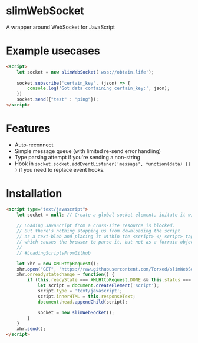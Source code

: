 # slimWebSocket
A wrapper around WebSocket for JavaScript

# Example usecases

```html
<script>
	let socket = new slimWebSocket('wss://obtain.life');
	
	socket.subscribe('certain_key', (json) => {
		console.log('Got data containing certain_key:', json);
	})
	socket.send({"test" : "ping"});
</script>
```

# Features

 * Auto-reconnect
 * Simple message queue (with limited re-send error handling)
 * Type parsing attempt if you're sending a non-string
 * Hook in `socket.socket.addEventListener('message', function(data) {} )` if you need to replace event hooks.

# Installation

```html
<script type="text/javascript">
	let socket = null; // Create a global socket element, initate it with `new slimWebSocket();` later
	
	// Loading JavaScript from a cross-site resource is blocked.
	// But there's nothing stopping us from downloading the script
	// as a text-blob and placing it within the <script> </ script> tags,
	// which causes the browser to parse it, but not as a forrain object.
	//
	// #LoadingScriptsFromGithub

	let xhr = new XMLHttpRequest();
	xhr.open("GET", 'https://raw.githubusercontent.com/Torxed/slimWebSocket/master/slimWebSocket.js', true);
	xhr.onreadystatechange = function() {
		if (this.readyState === XMLHttpRequest.DONE && this.status === 200) {
			let script = document.createElement('script');
			script.type = 'text/javascript';
			script.innerHTML = this.responseText;
			document.head.appendChild(script);

			socket = new slimWebSocket();
		}
	}
	xhr.send();
</script>
```
